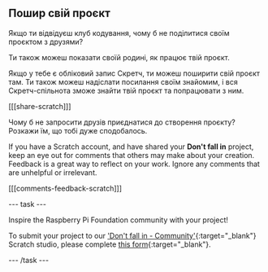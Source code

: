 ## Пошир свій проєкт

Якщо ти відвідуєш клуб кодування, чому б не поділитися своїм проєктом з друзями?

Ти також можеш показати своїй родині, як працює твій проєкт.

Якщо у тебе є обліковий запис Скретч, ти можеш поширити свій проєкт там. Ти також можеш надіслати посилання своїм знайомим, і вся Скретч-спільнота зможе знайти твій проєкт та попрацювати з ним.

[[[share-scratch]]]

Чому б не запросити друзів приєднатися до створення проєкту? Розкажи їм, що тобі дуже сподобалось.

If you have a Scratch account, and have shared your **Don't fall in** project, keep an eye out for comments that others may make about your creation. Feedback is a great way to reflect on your work. Ignore any comments that are unhelpful or irrelevant.

[[[comments-feedback-scratch]]]

--- task ---

Inspire the Raspberry Pi Foundation community with your project!

To submit your project to our ['Don't fall in - Community'](https://scratch.mit.edu/studios/29601182){:target="_blank"} Scratch studio, please complete [this form](https://form.raspberrypi.org/f/community-project-submissions){:target="_blank"}.

--- /task ---
